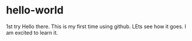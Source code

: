 # hello-world
1st try
Hello there. This is my first time using github. LEts see how it goes. I am excited to learn it. 
